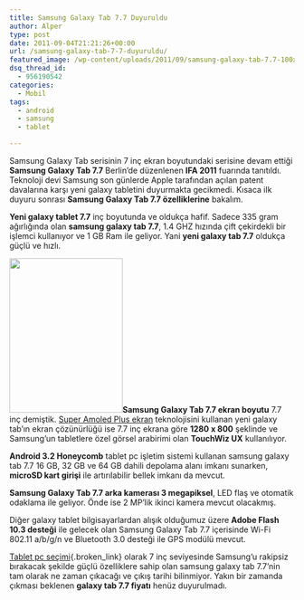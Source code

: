 ```yaml
---
title: Samsung Galaxy Tab 7.7 Duyuruldu
author: Alper
type: post
date: 2011-09-04T21:21:26+00:00
url: /samsung-galaxy-tab-7-7-duyuruldu/
featured_image: /wp-content/uploads/2011/09/samsung-galaxy-tab-7.7-100x100.jpg
dsq_thread_id:
  - 956190542
categories:
  - Mobil
tags:
  - android
  - samsung
  - tablet

---
```

Samsung Galaxy Tab serisinin 7 inç ekran boyutundaki serisine devam ettiği **Samsung Galaxy Tab 7.7** Berlin&#8217;de düzenlenen **IFA 2011** fuarında tanıtıldı. Teknoloji devi Samsung son günlerde Apple tarafından açılan patent davalarına karşı yeni galaxy tabletini duyurmakta gecikmedi. Kısaca ilk duyuru sonrası **Samsung Galaxy Tab 7.7 özelliklerine** bakalım.

**Yeni galaxy tablet 7.7** inç boyutunda ve oldukça hafif. Sadece 335 gram ağırlığında olan **samsung galaxy tab 7.7**, 1.4 GHZ hızında çift çekirdekli bir işlemci kullanıyor ve 1 GB Ram ile geliyor. Yani **yeni galaxy tab 7.7** oldukça güçlü ve hızlı.

**<img class="alignright size-full wp-image-6724" title="Samsung Galaxy Tab 7.7" src="https://www.murekkep.org/wp-content/uploads/2011/09/samsung-galaxy-tab-7.7.jpg" alt="" width="200" height="273" />Samsung Galaxy Tab 7.7 ekran boyutu** 7.7 inç demiştik. <a href="http://www.burcinyazici.com/super-amoled-ekran-nedir-1574.html" target="_blank">Super Amoled Plus ekran</a> teknolojisini kullanan yeni galaxy tab&#8217;ın ekran çözünürlüğü ise 7.7 inç ekrana göre **1280 x 800** şeklinde ve Samsung&#8217;un tabletlere özel görsel arabirimi olan **TouchWiz UX** kullanılıyor.

**Android 3.2 Honeycomb** tablet pc işletim sistemi kullanan samsung galaxy tab 7.7 16 GB, 32 GB ve 64 GB dahili depolama alanı imkanı sunarken, **microSD kart girişi** ile artırılabilir bellek imkanı da mevcut.

**Samsung Galaxy Tab 7.7 arka kamerası 3 megapiksel**, LED flaş ve otomatik odaklama ile geliyor. Önde ise 2 MP&#8217;lik ikinci kamera mevcut olacakmış.

Diğer galaxy tablet bilgisayarlardan alışık olduğumuz üzere **Adobe Flash 10.3 desteği** ile gelecek olan Samsung Galaxy Tab 7.7 içerisinde Wi-Fi 802.11 a/b/g/n ve Bluetooth 3.0 desteği ile GPS modülü mevcut.

[Tablet pc seçimi][1]{.broken_link} olarak 7 inç seviyesinde Samsung&#8217;u rakipsiz bırakacak şekilde güçlü özelliklere sahip olan samsung galaxy tab 7.7&#8217;nin tam olarak ne zaman çıkacağı ve çıkış tarihi bilinmiyor. Yakın bir zamanda çıkması beklenen **galaxy tab 7.7 fiyatı** henüz duyurulmadı.

 [1]: https://www.murekkep.org/tablet-pc-fiyatlari-ve-tablet-pc-secimi-5950